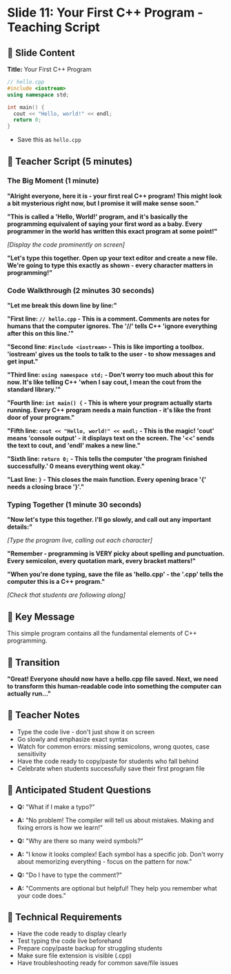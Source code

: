 # Slide 11: Your First C++ Program - Teaching Script

## 📱 Slide Content

**Title:** Your First C++ Program

```cpp
// hello.cpp
#include <iostream>
using namespace std;

int main() {
  cout << "Hello, world!" << endl;
  return 0;
}
```

- Save this as `hello.cpp`

## 🎤 Teacher Script (5 minutes)

### The Big Moment (1 minute)

**"Alright everyone, here it is - your first real C++ program! This might look a bit mysterious right now, but I promise it will make sense soon."**

**"This is called a 'Hello, World!' program, and it's basically the programming equivalent of saying your first word as a baby. Every programmer in the world has written this exact program at some point!"**

_[Display the code prominently on screen]_

**"Let's type this together. Open up your text editor and create a new file. We're going to type this exactly as shown - every character matters in programming!"**

### Code Walkthrough (2 minutes 30 seconds)

**"Let me break this down line by line:"**

**"First line: `// hello.cpp` - This is a comment. Comments are notes for humans that the computer ignores. The '//' tells C++ 'ignore everything after this on this line.'"**

**"Second line: `#include <iostream>` - This is like importing a toolbox. 'iostream' gives us the tools to talk to the user - to show messages and get input."**

**"Third line: `using namespace std;` - Don't worry too much about this for now. It's like telling C++ 'when I say cout, I mean the cout from the standard library.'"**

**"Fourth line: `int main() {` - This is where your program actually starts running. Every C++ program needs a main function - it's like the front door of your program."**

**"Fifth line: `cout << "Hello, world!" << endl;` - This is the magic! 'cout' means 'console output' - it displays text on the screen. The '<<' sends the text to cout, and 'endl' makes a new line."**

**"Sixth line: `return 0;` - This tells the computer 'the program finished successfully.' 0 means everything went okay."**

**"Last line: `}` - This closes the main function. Every opening brace '{' needs a closing brace '}'."**

### Typing Together (1 minute 30 seconds)

**"Now let's type this together. I'll go slowly, and call out any important details:"**

_[Type the program live, calling out each character]_

**"Remember - programming is VERY picky about spelling and punctuation. Every semicolon, every quotation mark, every bracket matters!"**

**"When you're done typing, save the file as 'hello.cpp' - the '.cpp' tells the computer this is a C++ program."**

_[Check that students are following along]_

## 🎯 Key Message

This simple program contains all the fundamental elements of C++ programming.

## 🚦 Transition

**"Great! Everyone should now have a hello.cpp file saved. Next, we need to transform this human-readable code into something the computer can actually run..."**

## 📝 Teacher Notes

- Type the code live - don't just show it on screen
- Go slowly and emphasize exact syntax
- Watch for common errors: missing semicolons, wrong quotes, case sensitivity
- Have the code ready to copy/paste for students who fall behind
- Celebrate when students successfully save their first program file

## 🤔 Anticipated Student Questions

- **Q:** "What if I make a typo?"
- **A:** "No problem! The compiler will tell us about mistakes. Making and fixing errors is how we learn!"

- **Q:** "Why are there so many weird symbols?"
- **A:** "I know it looks complex! Each symbol has a specific job. Don't worry about memorizing everything - focus on the pattern for now."

- **Q:** "Do I have to type the comment?"
- **A:** "Comments are optional but helpful! They help you remember what your code does."

## 🔧 Technical Requirements

- Have the code ready to display clearly
- Test typing the code live beforehand
- Prepare copy/paste backup for struggling students
- Make sure file extension is visible (.cpp)
- Have troubleshooting ready for common save/file issues
